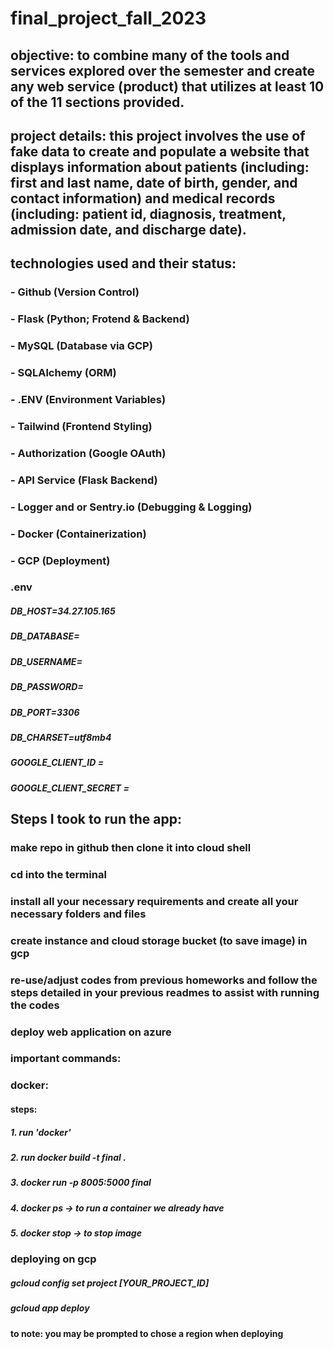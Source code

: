# final_project_fall_2023


## objective: to combine many of the tools and services explored over the semester and create any web service (product) that utilizes at least 10 of the 11 sections provided. 



## project details: this project involves the use of fake data to create and populate a website that displays information about patients (including: first and last name, date of birth, gender, and contact information) and medical records (including: patient id, diagnosis, treatment, admission date, and discharge date).



## technologies used and their status:

### - Github (Version Control)
### - Flask (Python; Frotend & Backend) 
### - MySQL (Database via GCP)
### - SQLAlchemy (ORM) 
### - .ENV (Environment Variables) 
### - Tailwind (Frontend Styling)
### - Authorization (Google OAuth) 
### - API Service (Flask Backend) 
### - Logger and or Sentry.io (Debugging & Logging) 
### - Docker (Containerization) 
### - GCP (Deployment)

### .env
##### DB_HOST=34.27.105.165
##### DB_DATABASE=
##### DB_USERNAME=
##### DB_PASSWORD=
##### DB_PORT=3306
##### DB_CHARSET=utf8mb4
##### GOOGLE_CLIENT_ID = 
##### GOOGLE_CLIENT_SECRET = 

## Steps I took to run the app:

### make repo in github then clone it into cloud shell

### cd into the terminal

### install all your necessary requirements and create all your necessary folders and files

### create instance and cloud storage bucket (to save image) in gcp

### re-use/adjust codes from previous homeworks and follow the steps detailed in your previous readmes to assist with running the codes


### deploy web application on azure

### important commands:

### docker: 

#### steps:

##### 1. run 'docker' 
##### 2. run docker build -t final .
##### 3. docker run -p 8005:5000 final
##### 4. docker ps -> to run a container we already have
##### 5. docker stop -> to stop image


### deploying on gcp

##### gcloud config set project [YOUR_PROJECT_ID]
##### gcloud app deploy
#### to note: you may be prompted to chose a region when deploying


